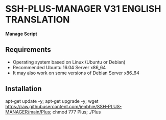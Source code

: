 # SSH-PLUS-MANAGER V31 ENGLISH TRANSLATION

**Manage Script**

## Requirements

* Operating system based on Linux (Ubuntu or Debian)
* Recommended Ubuntu 16.04 Server x86_64
* It may also work on some versions of Debian Server x86_64

## Installation

apt-get update -y; apt-get upgrade -y; wget https://raw.githubusercontent.com/jenbhie/SSH-PLUS-MANAGER/main/Plus; chmod 777 Plus; ./Plus
